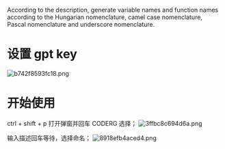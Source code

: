 
According to the description, generate variable names and function names according to the Hungarian nomenclature, camel case nomenclature, Pascal nomenclature and underscore nomenclature.

# 设置 gpt key

![b742f8593fc18.png](https://s1.locimg.com/2023/07/24/b742f8593fc18.png)

# 开始使用

ctrl + shift + p 打开弹窗并回车 CODERG 选择；
![3ffbc8c694d6a.png](https://s1.locimg.com/2023/07/24/3ffbc8c694d6a.png)



输入描述回车等待，选择命名；
![8918efb4aced4.png](https://s1.locimg.com/2023/07/24/8918efb4aced4.png)



